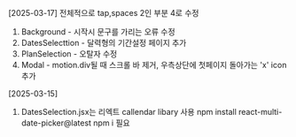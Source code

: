 [2025-03-17]
전체적으로 tap,spaces 2인 부분 4로 수정
1) Background - 시작시 문구를 가리는 오류 수정
2) DatesSelecttion - 달력형의 기간설정 페이지 추가
3) PlanSelection - 오탈자 수정
4) Modal - motion.div될 때 스크롤 바 제거, 우측상단에 첫페이지 돌아가는 'x' icon 추가

[2025-03-15]
1) DatesSelection.jsx는 리엑트 callendar libary 사용
npm install react-multi-date-picker@latest
npm i 필요